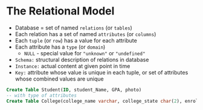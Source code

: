 # The Relational Model

- Database = set of named `relations` (or `tables`)
- Each relation has a set of named `attributes` (or `columns`)
- Each `tuple` (or `row`) has a value for each attribute
- Each attribute has a `type` (or `domain`)
  - `NULL` - special value for `"unknown"` or `"undefined"`
- `Schema:` structural description of relations in database
- `Instance:` actual content at given point in time
- `Key:` attribute whose value is unique in each tuple, or set of attributes whose combined values are unique

```sql
Create Table Student(ID, student_Name, GPA, photo)
-- with type of attributes
Create Table College(college_name varchar, college_state char(2), enrollment integer)
```
